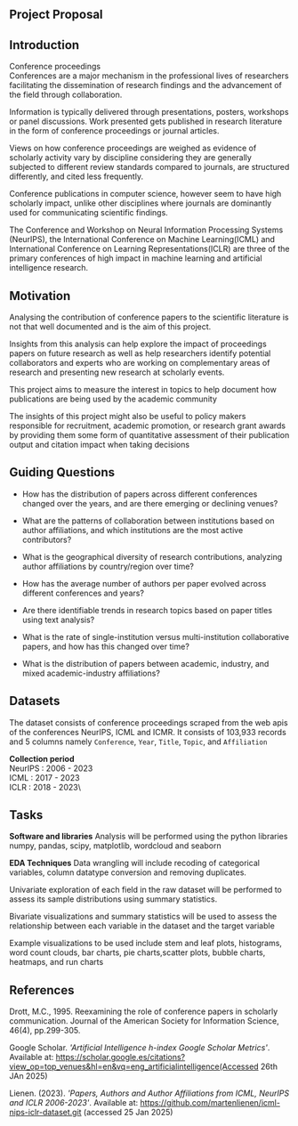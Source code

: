 ## Project Proposal

## Introduction
Conference proceedings\
Conferences are a major mechanism in the professional lives of  researchers facilitating the dissemination of research findings and the advancement of the field through collaboration. 

Information is typically delivered through presentations, posters, workshops  or panel discussions.
Work presented gets published in research literature in the form of conference proceedings or journal articles.

Views on how conference proceedings are weighed as evidence of scholarly activity vary by discipline considering they are generally subjected to different review standards compared to journals, are structured differently,  and cited less frequently.

Conference publications in computer science, however seem to have high scholarly impact, unlike other disciplines where journals are dominantly used for communicating scientific findings.

The Conference and Workshop on Neural Information Processing Systems (NeurIPS), the International Conference on Machine Learning(ICML) and International Conference on Learning Representations(ICLR) are three of the primary conferences of high impact in machine learning and artificial intelligence research.

## Motivation
Analysing the contribution of conference papers to the scientific literature is not that well documented and is the  aim of this project.

Insights from this analysis can help 
explore the impact of proceedings papers on future research as well as help researchers identify potential collaborators and experts who are working on complementary areas of research and presenting new research at scholarly events.

This project aims to measure the interest in topics to help document how publications are being used by the academic community

The insights of this project might also be useful to policy makers responsible for recruitment, academic promotion, or research grant awards by providing them some form of quantitative assessment of their publication output and citation impact when taking decisions


## Guiding Questions
- How has the distribution of papers across different conferences changed over the years, and are there emerging or declining venues? 

- What are the patterns of collaboration between institutions based on author affiliations, and which institutions are the most active contributors? 

- What is the geographical diversity of research contributions, analyzing author affiliations by country/region over time? 

- How has the average number of authors per paper evolved across different conferences and years? 

- Are there identifiable trends in research topics based on paper titles using text analysis? 

- What is the rate of single-institution versus multi-institution collaborative papers, and how has this changed over time? 

- What is the distribution of papers between academic, industry, and mixed academic-industry affiliations?

## Datasets 
The dataset consists of conference proceedings scraped from the web apis of the conferences NeurIPS, ICML and ICMR. It consists of 103,933 records and 5 columns namely  `Conference`, `Year`, `Title`, `Topic`, and `Affiliation`

**Collection period**\
NeurIPS : 2006 - 2023\
ICML : 2017 - 2023\
ICLR : 2018 - 2023\

## Tasks 
**Software and libraries**
Analysis will be performed using the python libraries numpy, pandas, scipy, matplotlib, wordcloud and seaborn

**EDA Techniques**
Data wrangling will include recoding of categorical variables, column datatype conversion and removing duplicates. 

Univariate exploration of each field in the raw dataset will be performed to assess its sample distributions using summary statistics.

Bivariate visualizations and summary statistics will be used to assess the relationship between each variable in the dataset and the target variable

Example visualizations to be used include stem and leaf plots, histograms, word count clouds, bar charts, pie charts,scatter plots, bubble charts, heatmaps, and run charts


## References
Drott, M.C., 1995. Reexamining the role of conference papers in scholarly communication. Journal of the American Society for Information Science, 46(4), pp.299-305.

Google Scholar. *'Artificial Intelligence h-index Google Scholar Metrics'*. Available at: https://scholar.google.es/citations?view_op=top_venues&hl=en&vq=eng_artificialintelligence(Accessed 26th JAn 2025)

Lienen. (2023). *'Papers, Authors and Author Affiliations from ICML, NeurIPS and ICLR 2006-2023'*. Available at:
https://github.com/martenlienen/icml-nips-iclr-dataset.git (accessed 25 Jan 2025)